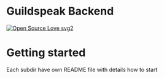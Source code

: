 # Guildspeak Backend

[![Open Source Love svg2](https://badges.frapsoft.com/os/v2/open-source.svg?v=103)](https://github.com/ellerbrock/open-source-badges/)

# Getting started
Each subdir have own README file with details how to start
